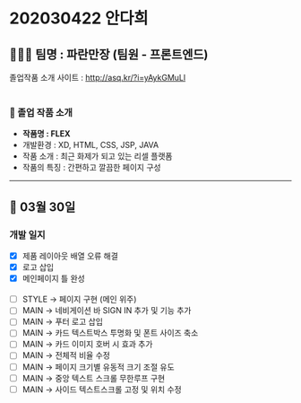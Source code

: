 # 202030422 안다희
## 👨‍👧‍👦 팀명 : 파란만장 (팀원 - 프론트엔드)
졸업작품 소개 사이트 : <http://asq.kr/?i=yAykGMuLl>
<br><br>
### 📌 졸업 작품 소개
* **작품명 : FLEX**
* 개발환경 : XD, HTML, CSS, JSP, JAVA 
* 작품 소개 : 최근 화제가 되고 있는 리셀 플랫폼
* 작품의 특징 : 간편하고 깔끔한 페이지 구성
---

## 📆 03월 30일
### 개발 일지
* [X] 제품 레이아웃 배열 오류 해결
* [X] 로고 삽입
* [X] 메인페이지 틀 완성
<br><br>
* [ ] STYLE → 페이지 구현 (메인 위주)
* [ ] MAIN → 네비게이션 바 SIGN IN 추가 및 기능 추가
* [ ] MAIN → 푸터 로고 삽입
* [ ] MAIN → 카드 텍스트박스 투명화 및 폰트 사이즈 축소
* [ ] MAIN → 카드 이미지 호버 시 효과 추가
* [ ] MAIN → 전체적 비율 수정
* [ ] MAIN → 페이지 크기별 유동적 크기 조절 유도
* [ ] MAIN → 중앙 텍스트 스크롤 무한루프 구현
* [ ] MAIN → 사이드 텍스트스크롤 고정 및 위치 수정
